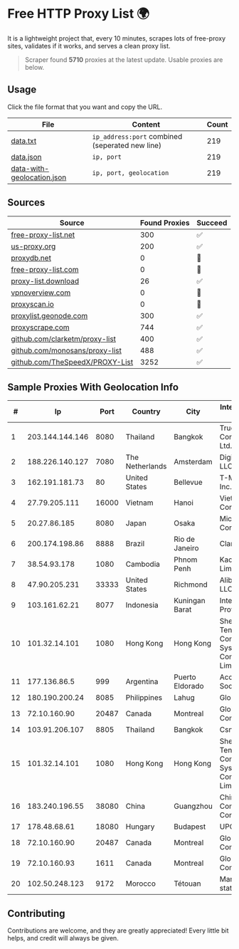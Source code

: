 
# Free HTTP Proxy List 🌍

It is a lightweight project that, every 10 minutes, scrapes lots of free-proxy sites, validates if it works, and serves a clean proxy list.


> Scraper found **5710** proxies at the latest update. Usable proxies are below.

## Usage

Click the file format that you want and copy the URL.


|File|Content|Count|
|----|-------|-----|
|[data.txt](https://raw.githubusercontent.com/themiralay/Proxy-List-World/master/data.txt)|`ip_address:port` combined (seperated new line)|219|
|[data.json](https://raw.githubusercontent.com/themiralay/Proxy-List-World/master/data.json)|`ip, port`|219|
|[data-with-geolocation.json](https://raw.githubusercontent.com/themiralay/Proxy-List-World/master/data-with-geolocation.json)|`ip, port, geolocation`|219|

## Sources

|Source|Found Proxies|Succeed|
|------|-------------|-------|
|[free-proxy-list.net](https://free-proxy-list.net)|300|✅|
|[us-proxy.org](https://www.us-proxy.org)|200|✅|
|[proxydb.net](http://proxydb.net)|0|🚫|
|[free-proxy-list.com](https://free-proxy-list.com/?page=&port=&type%5B%5D=http&type%5B%5D=https&up_time=0&search=Search)|0|🚫|
|[proxy-list.download](https://www.proxy-list.download/HTTP)|26|✅|
|[vpnoverview.com](https://vpnoverview.com/privacy/anonymous-browsing/free-proxy-servers)|0|🚫|
|[proxyscan.io](https://www.proxyscan.io)|0|🚫|
|[proxylist.geonode.com](https://proxylist.geonode.com/api/proxy-list?limit=300&page=1&sort_by=lastChecked&sort_type=desc&protocols=http,https)|300|✅|
|[proxyscrape.com](https://api.proxyscrape.com/v2/?request=displayproxies&protocol=http&timeout=10000&country=all&ssl=all&anonymity=all)|744|✅|
|[github.com/clarketm/proxy-list](https://raw.githubusercontent.com/clarketm/proxy-list/master/proxy-list-raw.txt)|400|✅|
|[github.com/monosans/proxy-list](https://raw.githubusercontent.com/monosans/proxy-list/main/proxies/http.txt)|488|✅|
|[github.com/TheSpeedX/PROXY-List](https://raw.githubusercontent.com/TheSpeedX/PROXY-List/master/http.txt)|3252|✅|


## Sample Proxies With Geolocation Info

|#|Ip|Port|Country|City|Internet Service Provider|
|-|--|----|-------|----|-------------------------|
|1|203.144.144.146|8080|Thailand|Bangkok|True Internet Corporation CO. Ltd.|
|2|188.226.140.127|7080|The Netherlands|Amsterdam|DigitalOcean, LLC|
|3|162.191.181.73|80|United States|Bellevue|T-Mobile USA, Inc.|
|4|27.79.205.111|16000|Vietnam|Hanoi|Viettel Corporation|
|5|20.27.86.185|8080|Japan|Osaka|Microsoft Corporation|
|6|200.174.198.86|8888|Brazil|Rio de Janeiro|Claro S.A|
|7|38.54.93.178|1080|Cambodia|Phnom Penh|Kaopu Cloud HK Limited|
|8|47.90.205.231|33333|United States|Richmond|Alibaba.com LLC|
|9|103.161.62.21|8077|Indonesia|Kuningan Barat|Internet Service Provider|
|10|101.32.14.101|1080|Hong Kong|Hong Kong|Shenzhen Tencent Computer Systems Company Limited|
|11|177.136.86.5|999|Argentina|Puerto Eldorado|Access AIR Sociedad Simple|
|12|180.190.200.24|8085|Philippines|Lahug|Globe Telecom|
|13|72.10.160.90|20487|Canada|Montreal|GloboTech Communications|
|14|103.91.206.107|8805|Thailand|Bangkok|Csne Co., Ltd.|
|15|101.32.14.101|1080|Hong Kong|Hong Kong|Shenzhen Tencent Computer Systems Company Limited|
|16|183.240.196.55|38080|China|Guangzhou|China Mobile Communications Corporation|
|17|178.48.68.61|18080|Hungary|Budapest|UPC|
|18|72.10.160.90|20487|Canada|Montreal|GloboTech Communications|
|19|72.10.160.93|1611|Canada|Montreal|GloboTech Communications|
|20|102.50.248.123|9172|Morocco|Tétouan|Maroc telecom static ip adress|



## Contributing

Contributions are welcome, and they are greatly appreciated! Every
little bit helps, and credit will always be given.

